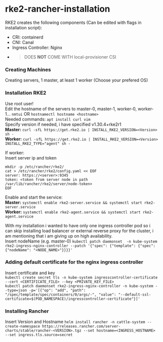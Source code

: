 # rke2-rancher-installation

RKE2 creates the following components (Can be edited with flags in installation script):
* CRI: containerd
* CNI: Canal
* Ingress Controller: Nginx
* > DOES **NOT** COME WITH local-provisioner CSI

### Creating Machines
Creating servers, 1 master, at least 1 worker (Choose your prefered OS)

### Installation RKE2
Use root user!  
Edit the hostname of the servers to master-0, master-1, worker-0, worker-1...  `nmtui` OR `hostnamectl hostname <hostname>`  
Needed commands: `apt install curl vim`  
Specify version if needed, i have specified v1.30.4+rke2r1  
**Master:** `curl -sfL https://get.rke2.io | INSTALL_RKE2_VERSION=<Version> sh -`  
**Worker:** `curl -sfL https://get.rke2.io | INSTALL_RKE2_VERSION=<Version> INSTALL_RKE2_TYPE="agent" sh -`
  
If worker:  
Insert server ip and token  
```
mkdir -p /etc/rancher/rke2/
cat > /etc/rancher/rke2/config.yaml << EOF
server: https://<server>:9345
token: <token from server node in path /var/lib/rancher/rke2/server/node-token>
EOF
```

Enable and start the service:  
**Master:** `systemctl enable rke2-server.service && systemctl start rke2-server.service`  
**Worker:** `systemctl enable rke2-agent.service && systemctl start rke2-agent.service`

With my installation i wanted to have only one ingress controller pod so i can skip installing load balancer or external reverse proxy for the cluster, i am mentioning that i am giving up on high availability.  
Insert nodeName (e.g. master-0)
`kubectl patch daemonset  -n kube-system rke2-ingress-nginx-controller --patch '{"spec": {"template": {"spec": {"nodeName": "<NODE_NAME>"}}}}'`

### Adding default certificate for the nginx ingress controller
Insert certificate and key  
`kubectl create secret tls -n kube-system ingresscontroller-certificate --cert <CERTIFICATE_FILE> --key <PRIVATE_KEY_FILE>`  
`kubectl patch daemonset rke2-ingress-nginx-controller -n kube-system --type=json -p='[{"op": "add", "path": "/spec/template/spec/containers/0/args/-", "value": "--default-ssl-certificate=$(POD_NAMESPACE)/ingresscontroller-certificate"}]'`

### Installing Rancher  
Insert Version and Hostname
`helm install rancher -n cattle-system --create-namespace https://releases.rancher.com/server-charts/stable/rancher-<VERSION>.tgz --set hostname=<INGRESS_HOSTNAME> --set ingress.tls.source=secret`
